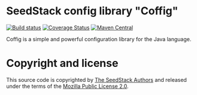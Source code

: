 # SeedStack config library "Coffig"

[![Build status](https://travis-ci.org/seedstack/coffig.svg?branch=master)](https://travis-ci.org/seedstack/coffig) [![Coverage Status](https://coveralls.io/repos/seedstack/coffig/badge.svg?branch=master)](https://coveralls.io/r/seedstack/coffig?branch=master) [![Maven Central](https://maven-badges.herokuapp.com/maven-central/org.seedstack.coffig/coffig/badge.svg?style=flat)](https://maven-badges.herokuapp.com/maven-central/org.seedstack.coffig/coffig)

Coffig is a simple and powerful configuration library for the Java language.

# Copyright and license

This source code is copyrighted by [The SeedStack Authors](https://github.com/seedstack/seedstack/blob/master/AUTHORS) and
released under the terms of the [Mozilla Public License 2.0](https://www.mozilla.org/MPL/2.0/). 

